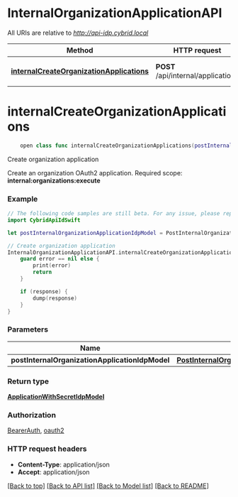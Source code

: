 # InternalOrganizationApplicationAPI

All URIs are relative to *http://api-idp.cybrid.local*

Method | HTTP request | Description
------------- | ------------- | -------------
[**internalCreateOrganizationApplications**](InternalOrganizationApplicationAPI.md#internalcreateorganizationapplications) | **POST** /api/internal/applications | Create organization application


# **internalCreateOrganizationApplications**
```swift
    open class func internalCreateOrganizationApplications(postInternalOrganizationApplicationIdpModel: PostInternalOrganizationApplicationIdpModel, completion: @escaping (_ data: ApplicationWithSecretIdpModel?, _ error: Error?) -> Void)
```

Create organization application

Create an organization OAuth2 application.  Required scope: **internal:organizations:execute**

### Example
```swift
// The following code samples are still beta. For any issue, please report via http://github.com/OpenAPITools/openapi-generator/issues/new
import CybridApiIdSwift

let postInternalOrganizationApplicationIdpModel = PostInternalOrganizationApplication(name: "name_example", ownerGuid: "ownerGuid_example", scopes: ["scopes_example"]) // PostInternalOrganizationApplicationIdpModel | 

// Create organization application
InternalOrganizationApplicationAPI.internalCreateOrganizationApplications(postInternalOrganizationApplicationIdpModel: postInternalOrganizationApplicationIdpModel) { (response, error) in
    guard error == nil else {
        print(error)
        return
    }

    if (response) {
        dump(response)
    }
}
```

### Parameters

Name | Type | Description  | Notes
------------- | ------------- | ------------- | -------------
 **postInternalOrganizationApplicationIdpModel** | [**PostInternalOrganizationApplicationIdpModel**](PostInternalOrganizationApplicationIdpModel.md) |  | 

### Return type

[**ApplicationWithSecretIdpModel**](ApplicationWithSecretIdpModel.md)

### Authorization

[BearerAuth](../README.md#BearerAuth), [oauth2](../README.md#oauth2)

### HTTP request headers

 - **Content-Type**: application/json
 - **Accept**: application/json

[[Back to top]](#) [[Back to API list]](../README.md#documentation-for-api-endpoints) [[Back to Model list]](../README.md#documentation-for-models) [[Back to README]](../README.md)

